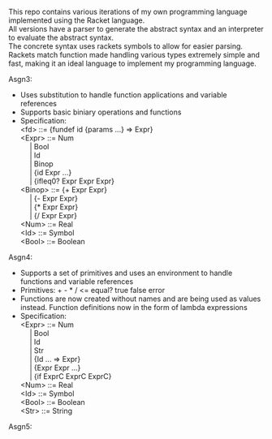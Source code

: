 This repo contains various iterations of my own programming language implemented using the Racket language.  
All versions have a parser to generate the abstract syntax and an interpreter to evaluate the abstract syntax.  
The concrete syntax uses rackets symbols to allow for easier parsing.  
Rackets match function made handling various types extremely simple and fast, making it an ideal language to implement my programming language.  

Asgn3:
  - Uses substitution to handle function applications and variable references
  - Supports basic biniary operations and functions
  - Specification:  
    \<fd\> ::= {fundef id {params ...} => Expr}  
    \<Expr\> ::= Num  
    &emsp; | Bool  
    &emsp; | Id  
    &emsp; | Binop  
    &emsp; | {id Expr ...}  
    &emsp; | {ifleq0? Expr Expr Expr}  
     \<Binop\> ::= {+ Expr Expr}  
    &emsp; | {- Expr Expr}  
    &emsp; | {* Expr Expr}  
    &emsp; | {/ Expr Expr}  
    \<Num\> ::= Real  
    \<Id\> ::= Symbol  
    \<Bool\> ::= Boolean  
    
Asgn4: 
  - Supports a set of primitives and uses an environment to handle functions and variable references
  - Primitives: + - * / <= equal? true false error
  - Functions are now created without names and are being used as values instead. Function definitions now in the form of lambda expressions
  - Specification:  
     \<Expr\> ::= Num  
    &emsp; | Bool  
    &emsp; | Id  
    &emsp; | Str  
    &emsp; | {Id ... => Expr}  
    &emsp; | {Expr Expr ...}  
    &emsp; | {if ExprC ExprC ExprC}  
    \<Num\> ::= Real  
    \<Id\> ::= Symbol  
    \<Bool\> ::= Boolean  
    \<Str\> ::= String  

Asgn5:  
